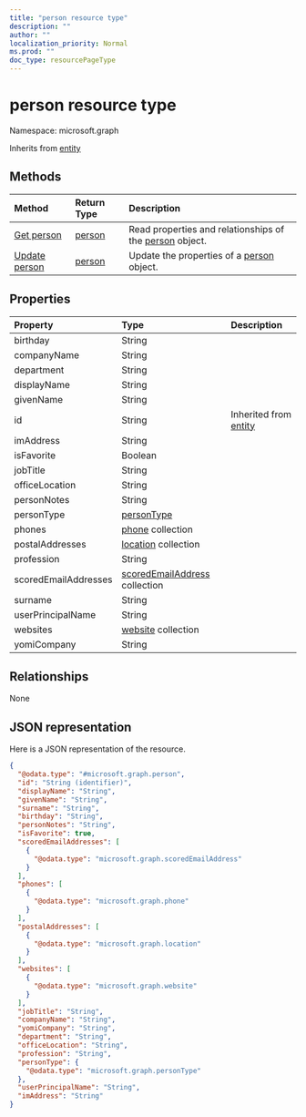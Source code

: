 ```yaml
---
title: "person resource type"
description: ""
author: ""
localization_priority: Normal
ms.prod: ""
doc_type: resourcePageType
---
```


# person resource type


Namespace: microsoft.graph




Inherits from [entity](../resources/entity.md)

## Methods
|Method|Return Type|Description|
|:---|:---|:---|
|[Get person](../api/person-get.md)|[person](../resources/person.md)|Read properties and relationships of the [person](../resources/person.md) object.|
|[Update person](../api/person-update.md)|[person](../resources/person.md)|Update the properties of a [person](../resources/person.md) object.|

## Properties
|Property|Type|Description|
|:---|:---|:---|
|birthday|String||
|companyName|String||
|department|String||
|displayName|String||
|givenName|String||
|id|String| Inherited from [entity](../resources/entity.md)|
|imAddress|String||
|isFavorite|Boolean||
|jobTitle|String||
|officeLocation|String||
|personNotes|String||
|personType|[personType](../resources/persontype.md)||
|phones|[phone](../resources/phone.md) collection||
|postalAddresses|[location](../resources/location.md) collection||
|profession|String||
|scoredEmailAddresses|[scoredEmailAddress](../resources/scoredemailaddress.md) collection||
|surname|String||
|userPrincipalName|String||
|websites|[website](../resources/website.md) collection||
|yomiCompany|String||

## Relationships
None

## JSON representation
Here is a JSON representation of the resource.
<!-- {
  "blockType": "resource",
  "keyProperty": "id",
  "@odata.type": "microsoft.graph.person",
  "baseType": "microsoft.graph.entity",
  "openType": false
}
-->
``` json
{
  "@odata.type": "#microsoft.graph.person",
  "id": "String (identifier)",
  "displayName": "String",
  "givenName": "String",
  "surname": "String",
  "birthday": "String",
  "personNotes": "String",
  "isFavorite": true,
  "scoredEmailAddresses": [
    {
      "@odata.type": "microsoft.graph.scoredEmailAddress"
    }
  ],
  "phones": [
    {
      "@odata.type": "microsoft.graph.phone"
    }
  ],
  "postalAddresses": [
    {
      "@odata.type": "microsoft.graph.location"
    }
  ],
  "websites": [
    {
      "@odata.type": "microsoft.graph.website"
    }
  ],
  "jobTitle": "String",
  "companyName": "String",
  "yomiCompany": "String",
  "department": "String",
  "officeLocation": "String",
  "profession": "String",
  "personType": {
    "@odata.type": "microsoft.graph.personType"
  },
  "userPrincipalName": "String",
  "imAddress": "String"
}
```


